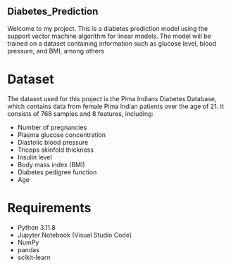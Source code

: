 ## Diabetes_Prediction

Welcome to my project. This is a diabetes prediction model using the support vector machine algorithm for linear models.
The model will be trained on a dataset containing information such as glucose level, blood pressure, and BMI, among others 

# Dataset
The dataset used for this project is the Pima Indians Diabetes Database, which contains data from female Pima Indian patients over the age of 21. It consists of 768 samples and 8 features, including:

- Number of pregnancies
- Plasma glucose concentration
- Diastolic blood pressure
- Triceps skinfold thickness
- Insulin level
- Body mass index (BMI)
- Diabetes pedigree function
- Age

# Requirements
- Python 3.11.8
- Jupyter Notebook (Visual Studio Code)
- NumPy
- pandas
- scikit-learn

